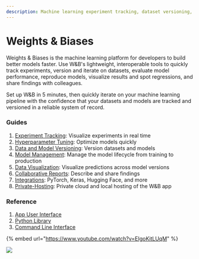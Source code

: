 ```yaml
---
description: Machine learning experiment tracking, dataset versioning, and model evaluation
---
```


# Weights & Biases

Weights & Biases is the machine learning platform for developers to build better models faster. Use W\&B's lightweight, interoperable tools to quickly track experiments, version and iterate on datasets, evaluate model performance, reproduce models, visualize results and spot regressions, and share findings with colleagues.

Set up W\&B in 5 minutes, then quickly iterate on your machine learning pipeline with the confidence that your datasets and models are tracked and versioned in a reliable system of record.

### Guides

1. [Experiment Tracking](guides/track/): Visualize experiments in real time
2. [Hyperparameter Tuning](guides/sweeps/): Optimize models quickly
3. [Data and Model Versioning](https://docs.wandb.ai/guides/data-and-model-versioning): Version datasets and models
4. [Model Management](https://docs.wandb.ai/guides/models): Manage the model lifecycle from training to production
5. [Data Visualization](guides/data-vis/): Visualize predictions across model versions
6. [Collaborative Reports](guides/reports/): Describe and share findings
7. [Integrations](guides/integrations/): PyTorch, Keras, Hugging Face, and more
8. [Private-Hosting](guides/self-hosted/): Private cloud and local hosting of the W\&B app

### Reference

1. [App User Interface](ref/app/)
2. [Python Library](ref/python/)
3. [Command Line Interface](ref/cli/)

{% embed url="https://www.youtube.com/watch?v=EIgoKitLUqM" %}

![](<.gitbook/assets/W\&B Diagram - 20210913.png>)
